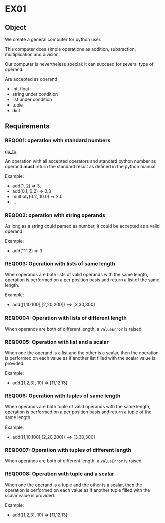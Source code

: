 # EX01

## Object

We create a general computer for python user.

This computer does simple operations as addition, subsraction, multiplication and division.

Our computer is nevertheless special: it can succeed for several type of operand.

Are accepted as operand

* int, float
* string under condition
* list under condition
* tuple
* dict

## Requirements

### REQ001: operation with standard numbers

<a href="{{req001}}">go_to</a>

An operation with all accepted operators and standard python number as operand 
**must** return the standard result as defined in the python manual.

Example:
* add(1, 2) => 3, 
* add(0.1, 0.2) => 0.3
* multiply(0.2, 10.0) => 2.0
* ...

### REQ002: operation with string operands

As long as a string could parsed as number, 
it could be accepted as a valid operand

Example:
* add("1",2) => 3 

### REQ003: Operation with lists of same length

When operands are both lists of valid operands with the same length, operation is performed
on a per position basis and return a list of the same length.

Example:
* add([1,10,100],[2,20,200]) ==> [3,30,300]

### REQ0004: Operation with lists of different length

When operands are both of different length, a `ValueError` is raised.

### REQ0005: Operation with list and a scalar

When one the operand is a list and the other is a scalar, then the operation is performed 
on each value as if another list filled with the scalar value is provided.

Example:

* add([1,2,3], 10) => [11,12,13]


### REQ006: Operation with tuples of same length

When operands are both tuple of valid operands with the same length, operation is performed
on a per position basis and return a tuple of the same length.

Example:
* add([1,10,100],[2,20,200]) ==> [3,30,300]


### REQ0007: Operation with tuples of different length

When operands are both of different length, a `ValueError` is raised.


### REQ0008: Operation with tuple and a scalar

When one the operand is a tuple and the other is a scalar, then the operation is performed 
on each value as if another tuple filled with the scalar value is provided.

Example:

* add([1,2,3], 10) => [11,12,13]

